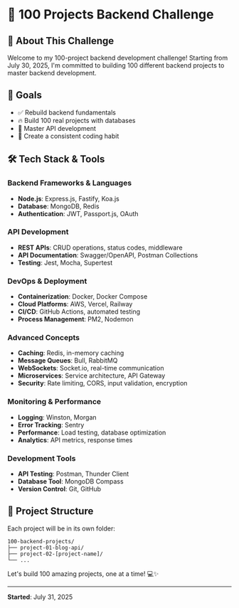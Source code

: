 # 🚀 100 Projects Backend Challenge

## 📖 About This Challenge
Welcome to my 100-project backend development challenge! Starting from July 30, 2025, I'm committed to building 100 different backend projects to master backend development.

## 🎯 Goals
- ✅ Rebuild backend fundamentals
- 🔥 Build 100 real projects with databases
- 🌟 Master API development
- 💪 Create a consistent coding habit

## 🛠️ Tech Stack & Tools

### Backend Frameworks & Languages
- **Node.js**: Express.js, Fastify, Koa.js
- **Database**: MongoDB, Redis
- **Authentication**: JWT, Passport.js, OAuth

### API Development
- **REST APIs**: CRUD operations, status codes, middleware
- **API Documentation**: Swagger/OpenAPI, Postman Collections
- **Testing**: Jest, Mocha, Supertest

### DevOps & Deployment
- **Containerization**: Docker, Docker Compose
- **Cloud Platforms**: AWS, Vercel, Railway
- **CI/CD**: GitHub Actions, automated testing
- **Process Management**: PM2, Nodemon

### Advanced Concepts
- **Caching**: Redis, in-memory caching
- **Message Queues**: Bull, RabbitMQ
- **WebSockets**: Socket.io, real-time communication
- **Microservices**: Service architecture, API Gateway
- **Security**: Rate limiting, CORS, input validation, encryption

### Monitoring & Performance
- **Logging**: Winston, Morgan
- **Error Tracking**: Sentry
- **Performance**: Load testing, database optimization
- **Analytics**: API metrics, response times

### Development Tools
- **API Testing**: Postman, Thunder Client
- **Database Tool**: MongoDB Compass
- **Version Control**: Git, GitHub

## 📁 Project Structure
Each project will be in its own folder:
```
100-backend-projects/
├── project-01-blog-api/
├── project-02-[project-name]/
└── ...
```

Let's build 100 amazing projects, one at a time! 💻✨

---
**Started**: July 31, 2025
